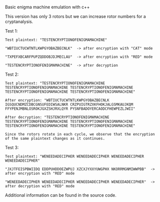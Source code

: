 Basic enigma machine emulation with c++ 

This version has only 3 rotors but we can increase rotor numbers for a cryptanalysis.

Test 1:
        
	Test plaintext: "TESTENCRYPTIONOFENIGMAMACHINE"
	
	"WBTIUCTUCWTNTLKWPGYOBAZBECNLK"  -> after encryption with "CAT" mode
	
	"TXPEFXBCARFPUPZQDDOBJDJMECLAU"  -> after encryption with "RED" mode
	
	"TESTENCRYPTIONOFENIGMAMACHINE"  -> after decryption 
	
Test 2:	

	Test plaintext: "TESTENCRYPTIONOFENIGMAMACHINE TESTENCRYPTIONOFENIGMAMACHINE TESTENCRYPTIONOFENIGMAMACHINE TESTENCRYPTIONOFENIGMAMACHINE TESTENCRYPTIONOFENIGMAMACHINE" 
	
	After encryption: "WBTIUCTUCWTNTLKWPGYOBAZBECNLK IGSQUCNDMZCDBCGNSUFEDIWSALNKR CRZPUIGTRZXKFHOKJALGSMKAUJKQM FFYPENJMBNLOSROKJGXZSHJRXLQYR PYSNFBADOYERCAODCFHEWPEZLJWII" 
	
	After decryption: "TESTENCRYPTIONOFENIGMAMACHINE TESTENCRYPTIONOFENIGMAMACHINE TESTENCRYPTIONOFENIGMAMACHINE TESTENCRYPTIONOFENIGMAMACHINE TESTENCRYPTIONOFENIGMAMACHINE" 
	
	Since the rotors rotate in each cycle, we observe that the encryption of the same plaintext changes as it continues.
	
Test 3: 
	
	Test plaintext: "WENEEDADECIPHER WENEEDADECIPHER WENEEDADECIPHER WENEEDADECIPHER" 
	
	"JXJTFEISPBWIIDQ EDDPUHDDOEZWPUJ XZCXJYXXYUWGPHX NKORRMGNMIWWPBB"  -> after encryption with "RED" mode 
	
	"WENEEDADECIPHER WENEEDADECIPHER WENEEDADECIPHER WENEEDADECIPHER"  -> after decryption with "RED" mode 

	
Additional information can be found in the source code.
